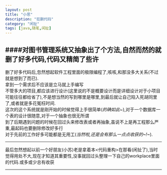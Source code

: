 ```yaml
---
layout: post
title: "小思"
description: "狂删代码"
category: "闲扯"
tags: [java,随笔,闲扯]
---
```

####对图书管理系统又抽象出了个方法,自然而然的就删了好多代码,代码又精简了些许  
---
删了好多代码后,忽然想起软件工程里面的极限编程了,咳咳,和那没多大关系(不过就是想到了而已).     
拿到一个需求后不应该是立马就上手编写  
不管多大的项目,都应该进行设计(这里说的不是概要设计而是详细设计对于小项目可能往往都给省了),不是想当然的写到哪里是哪里,到最后就让自己陷入死胡同里了,或者就是多花冤枉时间.  
这次的这个系统就是刚开始的时候觉得上手很简单(*的确如此~*),对于一个数据库一个表的设计很随意,对于一个抽象也很无所谓        
到了后期遇到问题的时候在回过头来修改表或者再抽象,虽说不上是再工程那么严重,最起码也要删除修改好多行  
对于先前的工作好多可能都是无用工(*当然啦,还是会有那么一点点收获的~!~*).   

----
最后忽然想起以前一个好朋友(小苏)老是拿着本<代码重构>在那看(闲扯了),当时觉得用处不大,现在才知道其重要性,没事就回过头整理一下自己的workplace里面的代码.或多或少总有收获  

-------

